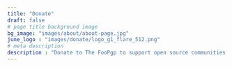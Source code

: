 ```yaml
---
title: "Donate"
draft: false
# page title background image
bg_image: "images/about/about-page.jpg"
june_logo : "images/donate/logo_g1_flare_512.png"
# meta description
description : "Donate to The FooPgp to support open source communities."
---
```

